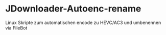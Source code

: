 # JDownloader-Autoenc-rename
Linux Skripte zum automatischen encode zu HEVC/AC3 und umbenennen via FileBot
